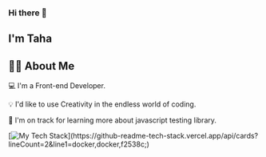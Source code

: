 ### Hi there 👋

## I'm Taha

## 👩‍💻  About Me
💻  I'm a Front-end Developer.

💡   I'd like to use Creativity in the endless world of coding.

🌱  I'm on track for learning more about javascript testing library.

 [![My Tech Stack](https://github-readme-tech-stack.vercel.app/api/cards?lineCount=2&line1=docker,docker,f2538c;)](https://github-readme-tech-stack.vercel.app/api/cards?lineCount=2&line1=docker,docker,f2538c;)
